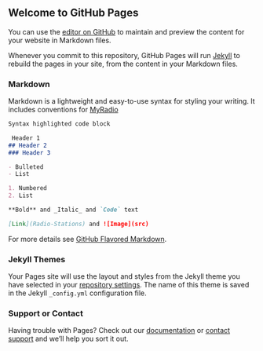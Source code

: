 ## Welcome to GitHub Pages

You can use the [editor on GitHub](https://github.com/samaladdin70/Aladdin_Products/edit/gh-pages/index.md) to maintain and preview the content for your website in Markdown files.

Whenever you commit to this repository, GitHub Pages will run [Jekyll](https://jekyllrb.com/) to rebuild the pages in your site, from the content in your Markdown files.

### Markdown

Markdown is a lightweight and easy-to-use syntax for styling your writing. It includes conventions for
[MyRadio](Radio-Stations)

```markdown
Syntax highlighted code block

 Header 1
## Header 2
### Header 3

- Bulleted
- List

1. Numbered
2. List

**Bold** and _Italic_ and `Code` text

[Link](Radio-Stations) and ![Image](src)

```

For more details see [GitHub Flavored Markdown](https://guides.github.com/features/mastering-markdown/).

### Jekyll Themes

Your Pages site will use the layout and styles from the Jekyll theme you have selected in your [repository settings](https://github.com/samaladdin70/Aladdin_Products/settings/pages). The name of this theme is saved in the Jekyll `_config.yml` configuration file.

### Support or Contact

Having trouble with Pages? Check out our [documentation](https://docs.github.com/categories/github-pages-basics/) or [contact support](https://support.github.com/contact) and we’ll help you sort it out.
